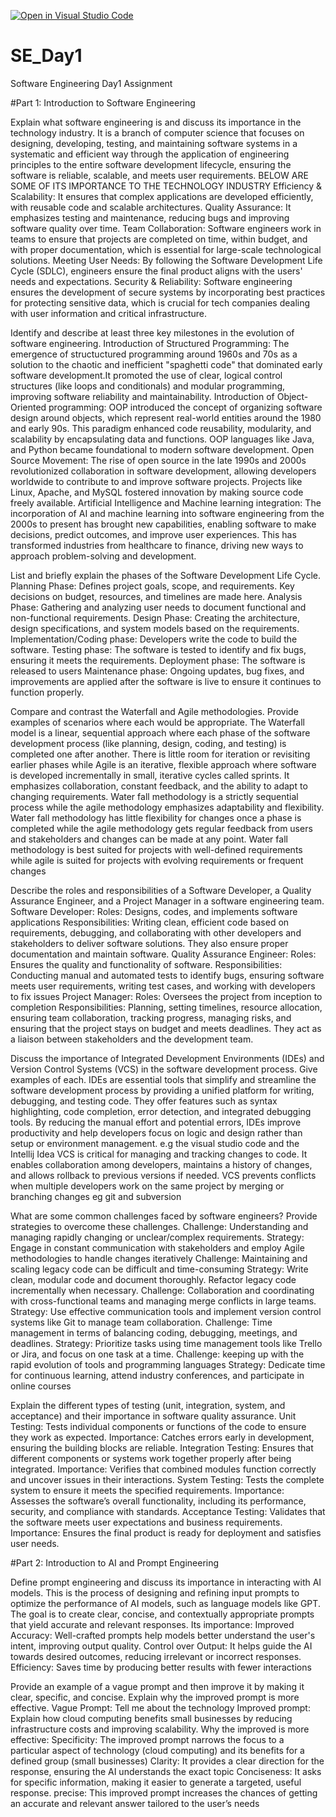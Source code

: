 [![Open in Visual Studio Code](https://classroom.github.com/assets/open-in-vscode-2e0aaae1b6195c2367325f4f02e2d04e9abb55f0b24a779b69b11b9e10269abc.svg)](https://classroom.github.com/online_ide?assignment_repo_id=18321902&assignment_repo_type=AssignmentRepo)
# SE_Day1
Software Engineering Day1 Assignment

#Part 1: Introduction to Software Engineering

Explain what software engineering is and discuss its importance in the technology industry.
It is a branch of computer science that focuses on designing, developing, testing, and maintaining software systems in a systematic and efficient way through the application of
engineering principles to the entire software development lifecycle, ensuring the software is reliable, scalable, and meets user requirements.
BELOW ARE SOME OF ITS IMPORTANCE TO THE TECHNOLOGY INDUSTRY
Efficiency & Scalability: It ensures that complex applications are developed efficiently, with reusable code and scalable architectures.
Quality Assurance: It emphasizes testing and maintenance, reducing bugs and improving software quality over time.
Team Collaboration: Software engineers work in teams to ensure that projects are completed on time, within budget, and with proper documentation,
which is essential for large-scale technological solutions.
Meeting User Needs: By following the Software Development Life Cycle (SDLC), engineers ensure the final product aligns with the users' needs and expectations.
Security & Reliability: Software engineering ensures the development of secure systems by incorporating best practices for protecting sensitive data, which
is crucial for tech companies dealing with user information and critical infrastructure.


Identify and describe at least three key milestones in the evolution of software engineering.
Introduction of Structured Programming: The emergence of structuctured programming around 1960s and 70s as a solution to the chaotic and inefficient "spaghetti code" that dominated early software development.It promoted the use of clear, logical control structures (like loops and conditionals) and modular programming, improving software reliability and maintainability.
Introduction of Object-Oriented programming: OOP introduced the concept of organizing software design around objects, which represent real-world entities around the 1980 and early 90s. This paradigm enhanced code reusability, modularity, and scalability by encapsulating data and functions. OOP languages like Java, and Python became foundational to modern software development.
Open Source Movement: The rise of open source in the late 1990s and 2000s revolutionized collaboration in software development, allowing developers worldwide to contribute to and improve software projects. Projects like Linux, Apache, and MySQL fostered innovation by making source code freely available.
Artificial Intelligence and Machine learning integration: The incorporation of AI and machine learning into software engineering from the 2000s to present has brought new capabilities, enabling software to make decisions, predict outcomes, and improve user experiences. This has transformed industries from healthcare to finance, driving new ways to approach problem-solving and development.



List and briefly explain the phases of the Software Development Life Cycle.
Planning Phase: Defines project goals, scope, and requirements. Key decisions on budget, resources, and timelines are made here.
Analysis Phase: Gathering and analyzing user needs to document functional and non-functional requirements.
Design Phase: Creating the architecture, design specifications, and system models based on the requirements.
Implementation/Coding phase: Developers write the code to build the software.
Testing phase: The software is tested to identify and fix bugs, ensuring it meets the requirements.
Deployment phase: The software is released to users
Maintenance phase: Ongoing updates, bug fixes, and improvements are applied after the software is live to ensure it continues to function properly.



Compare and contrast the Waterfall and Agile methodologies. Provide examples of scenarios where each would be appropriate.
The Waterfall model is a linear, sequential approach where each phase of the software development process (like planning, design, coding, and testing) is completed one after another. There is little room for iteration or revisiting earlier phases while Agile is an iterative, flexible approach where software is developed incrementally in small, iterative cycles called sprints. It emphasizes collaboration, constant feedback, and the ability to adapt to changing requirements.
Water fall methodology is a strictly sequential process while the agile methodology emphasizes adaptability and flexibility.
Water fall methodology has little flexibility for changes once a phase is completed while the agile methodology gets regular feedback from users and stakeholders and changes can be made at any point.
Water fall methodology is best suited for projects with well-defined requirements while agile is suited for projects with evolving requirements or frequent changes



Describe the roles and responsibilities of a Software Developer, a Quality Assurance Engineer, and a Project Manager in a software engineering team.
Software Developer:
Roles: Designs, codes, and implements software applications
Responsibilities: Writing clean, efficient code based on requirements, debugging, and collaborating with other developers and stakeholders to deliver software solutions. They also ensure proper documentation and maintain software.
Quality Assurance Engineer:
Roles: Ensures the quality and functionality of software.
Responsibilities: Conducting manual and automated tests to identify bugs, ensuring software meets user requirements, writing test cases, and working with developers to fix issues
Project Manager:
Roles: Oversees the project from inception to completion
Responsibilities: Planning, setting timelines, resource allocation, ensuring team collaboration, tracking progress, managing risks, and ensuring that the project stays on budget and meets deadlines. They act as a liaison between stakeholders and the development team.



Discuss the importance of Integrated Development Environments (IDEs) and Version Control Systems (VCS) in the software development process. Give examples of each.
IDEs are essential tools that simplify and streamline the software development process by providing a unified platform for writing, debugging, and testing code. They offer features such as syntax highlighting, code completion, error detection, and integrated debugging tools. By reducing the manual effort and potential errors, IDEs improve productivity and help developers focus on logic and design rather than setup or environment management. e.g the visual studio code and the Intellij Idea
VCS is critical for managing and tracking changes to code. It enables collaboration among developers, maintains a history of changes, and allows rollback to previous versions if needed. VCS prevents conflicts when multiple developers work on the same project by merging or branching changes eg git and subversion


What are some common challenges faced by software engineers? Provide strategies to overcome these challenges.
Challenge: Understanding and managing rapidly changing or unclear/complex requirements.
Strategy: Engage in constant communication with stakeholders and employ Agile methodologies to handle changes iteratively
Challenge: Maintaining and scaling legacy code can be difficult and time-consuming
Strategy: Write clean, modular code and document thoroughly. Refactor legacy code incrementally when necessary.
Challenge: Collaboration and coordinating with cross-functional teams and managing merge conflicts in large teams.
Strategy: Use effective communication tools and implement version control systems like Git to manage team collaboration.
Challenge: Time management in terms of balancing coding, debugging, meetings, and deadlines.
Strategy: Prioritize tasks using time management tools like Trello or Jira, and focus on one task at a time.
Challenge: keeping up with the rapid evolution of tools and programming languages
Strategy: Dedicate time for continuous learning, attend industry conferences, and participate in online courses


Explain the different types of testing (unit, integration, system, and acceptance) and their importance in software quality assurance.
Unit Testing: Tests individual components or functions of the code to ensure they work as expected.
Importance: Catches errors early in development, ensuring the building blocks are reliable.
Integration Testing: Ensures that different components or systems work together properly after being integrated.
Importance: Verifies that combined modules function correctly and uncover issues in their interactions.
System Testing: Tests the complete system to ensure it meets the specified requirements.
Importance: Assesses the software’s overall functionality, including its performance, security, and compliance with standards.
Acceptance Testing: Validates that the software meets user expectations and business requirements.
Importance: Ensures the final product is ready for deployment and satisfies user needs.


#Part 2: Introduction to AI and Prompt Engineering


Define prompt engineering and discuss its importance in interacting with AI models.
This is the process of designing and refining input prompts to optimize the performance of AI models, such as language models like GPT. The goal is to create clear, concise, and contextually appropriate prompts that yield accurate and relevant responses.
Its importance:
Improved Accuracy: Well-crafted prompts help models better understand the user's intent, improving output quality.
Control over Output: It helps guide the AI towards desired outcomes, reducing irrelevant or incorrect responses.
Efficiency: Saves time by producing better results with fewer interactions



Provide an example of a vague prompt and then improve it by making it clear, specific, and concise. Explain why the improved prompt is more effective.
Vague Prompt: Tell me about the technology
Improved prompt: Explain how cloud computing benefits small businesses by reducing infrastructure costs and improving scalability.
Why the improved is more effective:
Specificity: The improved prompt narrows the focus to a particular aspect of technology (cloud computing) and its benefits for a defined group (small businesses)
Clarity: It provides a clear direction for the response, ensuring the AI understands the exact topic
Conciseness: It asks for specific information, making it easier to generate a targeted, useful response.
precise: This improved prompt increases the chances of getting an accurate and relevant answer tailored to the user’s needs


